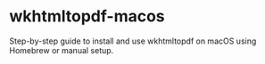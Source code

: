 # wkhtmltopdf-macos
Step-by-step guide to install and use wkhtmltopdf on macOS using Homebrew or manual setup.
